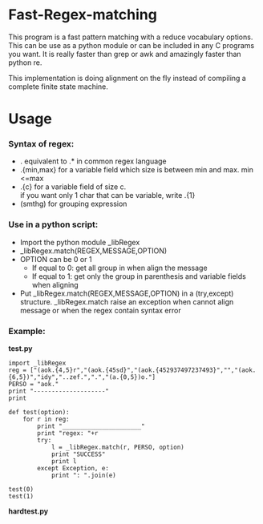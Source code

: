 Fast-Regex-matching
===================
This program is a fast pattern matching with a reduce vocabulary options.
This can be use as a python module or can be included in any C programs you want.
It is really faster than grep or awk and amazingly faster than python re.


This implementation is doing alignment on the fly instead of compiling a complete finite state machine.

Usage
===================

### Syntax of regex:	
*	. equivalent to .* in common regex language
*	.{min,max} for a variable field which size is between min and max. min <=max
*	.{c} for a variable field of size c.  
	if you want only 1 char that can be variable, write .{1}
*	(smthg) for grouping expression



### Use in a python script:
*	Import the python module _libRegex
*	_libRegex.match(REGEX,MESSAGE,OPTION)
*  	OPTION can be 0 or 1
	*	If equal to 0: get all group in when align the message
	*	If equal to 1: get only the group in parenthesis and variable fields when aligning
*	Put _libRegex.match(REGEX,MESSAGE,OPTION) in a (try,except) structure. 
	_libRegex.match raise an exception when cannot align message or when the regex contain syntax error

### Example:
**test.py**

	import _libRegex
	reg = ["(aok.{4,5}r","(aok.{45sd}","(aok.{452937497237493}","","(aok.{6,5})","idy","..zef.",".","(a.{0,5})o."]
	PERSO = "aok."
	print "--------------------"
	print

	def test(option):
	    for r in reg:
	        print "______________________"
	        print "regex: "+r
	        try:
	            l = _libRegex.match(r, PERSO, option)
	            print "SUCCESS"
	            print l
	        except Exception, e:
	            print ": ".join(e)

	test(0)
	test(1)

**hardtest.py**
 
